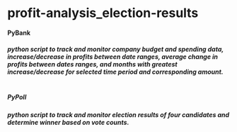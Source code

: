 # profit-analysis_election-results

<b>PyBank</b> 
<h5> python script to track and monitor company budget and spending data, increase/decrease in profits between date ranges, average change in profits between dates ranges, and months with greatest increase/decrease for selected time period and corresponding amount. <h5>

<br />
<b>PyPoll</b> 
<h5> python script to track and monitor election results of four candidates and determine winner based on vote counts. 
